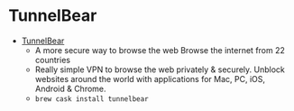 # TunnelBear
- [TunnelBear](https://www.tunnelbear.com/)
  -  A more secure way to browse the web Browse the internet from 22 countries
  - Really simple VPN to browse the web privately & securely. Unblock websites around the world with applications for Mac, PC, iOS, Android & Chrome.
  - `brew cask install tunnelbear`
